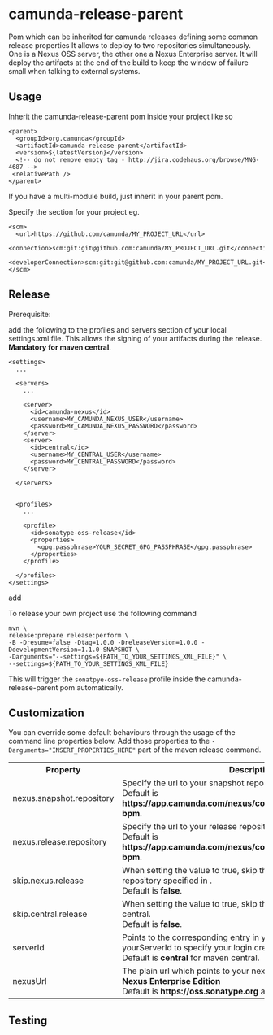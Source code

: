 camunda-release-parent
======================

Pom which can be inherited for camunda releases defining some common release properties
It allows to deploy to two repositories simultaneously. One is a Nexus OSS server, the other one a Nexus Enterprise server.
It will deploy the artifacts at the end of the build to keep the window of failure small when talking to external systems.

Usage
-----

Inherit the camunda-release-parent pom inside your project like so  
  
    <parent>
      <groupId>org.camunda</groupId>
      <artifactId>camunda-release-parent</artifactId>
      <version>${latestVersion}</version>
      <!-- do not remove empty tag - http://jira.codehaus.org/browse/MNG-4687 -->
     <relativePath />
    </parent>  
    
If you have a multi-module build, just inherit in your parent pom.  

Specify the <scm> section for your project eg.
    
    <scm>
      <url>https://github.com/camunda/MY_PROJECT_URL</url>
      <connection>scm:git:git@github.com:camunda/MY_PROJECT_URL.git</connection>
      <developerConnection>scm:git:git@github.com:camunda/MY_PROJECT_URL.git</developerConnection>
    </scm>

Release
-------

Prerequisite:  

  add the following to the profiles and servers section of your local settings.xml file. This allows the signing of your artifacts during the release. <strong>Mandatory for maven central</strong>.
  
    <settings>
      ...
      
      <servers>
        ...
        
        <server>
          <id>camunda-nexus</id>
          <username>MY_CAMUNDA_NEXUS_USER</username>
          <password>MY_CAMUNDA_NEXUS_PASSWORD</password>
        </server>
        <server>
          <id>central</id>
          <username>MY_CENTRAL_USER</username>
          <password>MY_CENTRAL_PASSWORD</password>
        </server>
        
      </servers>
      
      
      <profiles>
        ...
        
        <profile>
          <id>sonatype-oss-release</id>
          <properties>
            <gpg.passphrase>YOUR_SECRET_GPG_PASSPHRASE</gpg.passphrase>
          </properties>
        </profile>
        
      </profiles>
    </settings>
    
  add 

To release your own project use the following command

    mvn \
    release:prepare release:perform \
    -B -Dresume=false -Dtag=1.0.0 -DreleaseVersion=1.0.0 -DdevelopmentVersion=1.1.0-SNAPSHOT \
    -Darguments="--settings=${PATH_TO_YOUR_SETTINGS_XML_FILE}" \
    --settings=${PATH_TO_YOUR_SETTINGS_XML_FILE}
    
This will trigger the `sonatpye-oss-release` profile inside the camunda-release-parent pom automatically.
    
Customization
-------------

You can override some default behaviours through the usage of the command line properties below. Add those properties to the `-Darguments="INSERT_PROPERTIES_HERE"` part of the maven release command.

<table>
  <tr>
    <th>Property</th><th>Description</th>
  </tr>
  <tr>
    <td>nexus.snapshot.repository</td><td>Specify the url to your snapshot repository.<br/>Default is <strong>https://app.camunda.com/nexus/content/repositories/camunda-bpm</strong>.</td>
  </tr>
  <tr>
    <td>nexus.release.repository</td><td>Specify the url to your release repository.<br/>Default is <strong>https://app.camunda.com/nexus/content/repositories/camunda-bpm</strong>.</td>
  </tr>
  <tr>
    <td>skip.nexus.release</td><td>When setting the value to true, skip the deployment to the release repository specified in <distributionManagement>.<br/>Default is <strong>false</strong>.</td>
  </tr>
  <tr>
    <td>skip.central.release</td><td>When setting the value to true, skip the deployment to maven central.<br/>Default is <strong>false</strong>.</td>
  </tr>
  <tr>
    <td>serverId</td><td>Points to the corresponding entry in your settings.xml like <server><id>yourServerId</id></server> to specify your login credentials.<br/>Default is <strong>central</strong> for maven central.</td>
  </tr>
  <tr>
    <td>nexusUrl</td><td>The plain url which points to your nexus installation.<strong>Must be a Nexus Enterprise Edition</strong><br/>Default is <strong>https://oss.sonatype.org</strong> aka maven central.</td>
  </tr>
</table>

Testing
-------